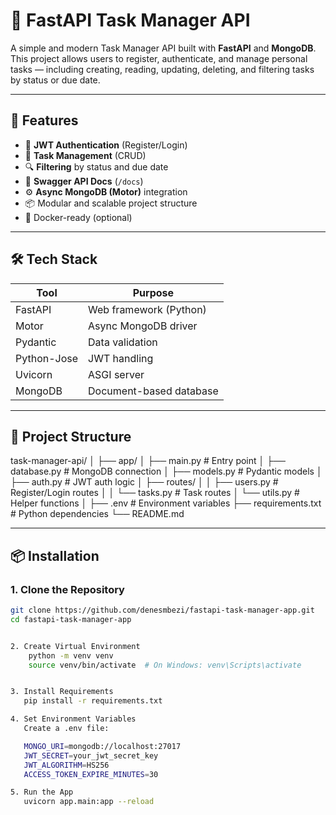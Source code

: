 # 📝 FastAPI Task Manager API

A simple and modern Task Manager API built with **FastAPI** and **MongoDB**. This project allows users to register, authenticate, and manage personal tasks — including creating, reading, updating, deleting, and filtering tasks by status or due date.

---

## 🚀 Features

- 🔐 **JWT Authentication** (Register/Login)
- 🧾 **Task Management** (CRUD)
- 🔍 **Filtering** by status and due date
- 📄 **Swagger API Docs** (`/docs`)
- ⚙️ **Async MongoDB (Motor)** integration
- 📦 Modular and scalable project structure
- 🐳 Docker-ready (optional)

---

## 🛠️ Tech Stack

| Tool        | Purpose                       |
|-------------|-------------------------------|
| FastAPI     | Web framework (Python)        |
| Motor       | Async MongoDB driver          |
| Pydantic    | Data validation               |
| Python-Jose | JWT handling                  |
| Uvicorn     | ASGI server                   |
| MongoDB     | Document-based database       |

---

## 📁 Project Structure

task-manager-api/
│
├── app/
│ ├── main.py # Entry point
│ ├── database.py # MongoDB connection
│ ├── models.py # Pydantic models
│ ├── auth.py # JWT auth logic
│ ├── routes/
│ │ ├── users.py # Register/Login routes
│ │ └── tasks.py # Task routes
│ └── utils.py # Helper functions
│
├── .env # Environment variables
├── requirements.txt # Python dependencies
└── README.md



---

## 📦 Installation

### 1. Clone the Repository

```bash
git clone https://github.com/denesmbezi/fastapi-task-manager-app.git
cd fastapi-task-manager-app


2. Create Virtual Environment
    python -m venv venv
    source venv/bin/activate  # On Windows: venv\Scripts\activate


3. Install Requirements
   pip install -r requirements.txt

4. Set Environment Variables
   Create a .env file:

   MONGO_URI=mongodb://localhost:27017
   JWT_SECRET=your_jwt_secret_key
   JWT_ALGORITHM=HS256
   ACCESS_TOKEN_EXPIRE_MINUTES=30

5. Run the App
   uvicorn app.main:app --reload

